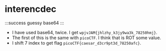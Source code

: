 # interencdec
:::success
guessy base64
:::

- I have used base64, twice. I get `wpjvJAM{jhlzhy_k3jy9wa3k_78250hmj}`.
- The first of this is the same with `picoCTF`. I think that is ROT some value.
- I shift 7 index to get flag `picoCTF{caesar_d3cr9pt3d_78250afc}`.